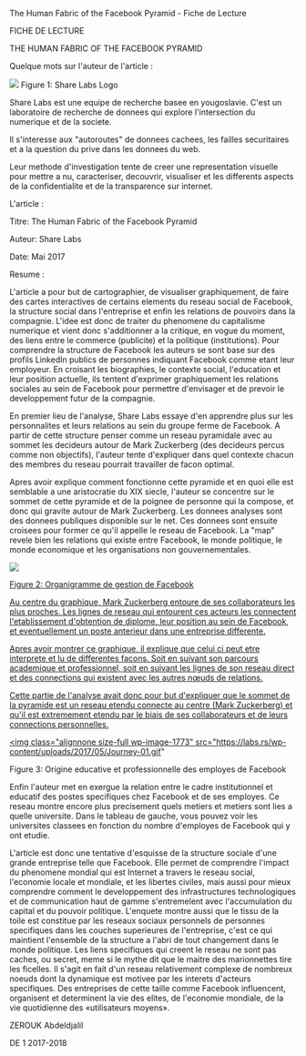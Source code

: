 ﻿The Human Fabric of the Facebook Pyramid - Fiche de Lecture 

FICHE DE LECTURE

THE HUMAN FABRIC OF THE FACEBOOK PYRAMID 

Quelque mots sur l'auteur de l'article : 

<img src="https://labs.rs/wp-content/uploads/2017/08/cropped-Lab-01-300x300.png">
Figure 1: Share Labs Logo 


Share Labs est une equipe de recherche basee en yougoslavie. C'est un laboratoire de recherche de donnees qui explore l'intersection du numerique et de la societe. 

Il s'interesse aux "autoroutes" de donnees cachees, les failles securitaires et a la question du prive dans les donnees du web.

Leur methode d'investigation tente de creer une representation visuelle pour mettre a nu, caracteriser, decouvrir, visualiser et les differents aspects de la confidentialite et de la transparence sur internet.

L'article : 

Titre: The Human Fabric of the Facebook Pyramid 

Auteur: Share Labs 

Date: Mai 2017

Resume : 

L'article a pour but de cartographier, de visualiser graphiquement, de faire des cartes interactives de certains elements du reseau social de Facebook, la structure social dans l'entreprise et enfin les relations de pouvoirs dans la compagnie.
L'idee est donc de traiter du phenomene du capitalisme numerique et vient donc s'additionner a la critique, en vogue du moment, des liens entre le commerce (publicite) et la politique (institutions).
Pour comprendre la structure de Facebook les auteurs se sont base sur des profils LinkedIn publics de personnes indiquant Facebook comme etant leur employeur. En croisant les biographies, le contexte social, l'education et leur position actuelle, ils tentent d'exprimer graphiquement les relations sociales au sein de Facebook pour permettre d'envisager et de prevoir le developpement futur de la compagnie. 

En premier lieu de l'analyse, Share Labs essaye d'en apprendre plus sur les personnalites et leurs relations au sein du groupe ferme de Facebook. A partir de cette structure penser comme un reseau pyramidale avec au sommet les decideurs autour de Mark Zuckerberg (des decideurs percus comme non objectifs), l'auteur tente d'expliquer dans quel contexte chacun des membres du reseau pourrait travailler de facon optimal. 

Apres avoir explique comment fonctionne cette pyramide et en quoi elle est semblable a une aristocratie du XIX siecle, l'auteur se concentre sur le sommet de cette pyramide et de la poignee de personne qui la compose, et donc qui gravite autour de Mark Zuckerberg. Les donnees analyses sont des donnees publiques disponible sur le net. Ces donnees sont ensuite croisees pour former ce qu'il appelle le reseau de Facebook. La "map" revele bien les relations qui existe entre Facebook, le monde politique, le monde economique et les organisations non gouvernementales. 


<a href="https://labs.rs/wp-content/uploads/2017/05/Facebook-Mng-Graph-01.png"><img class="alignnone wp-image-1701 size-full" src="https://labs.rs/wp-content/uploads/2017/05/Facebook-Mng-Graph-01.png">
  
  
Figure 2: Organigramme de gestion de Facebook 


Au centre du graphique, Mark Zuckerberg entoure de ses collaborateurs les plus proches. Les lignes de reseau qui entourent ces acteurs les connectent l'etablissement d'obtention de diplome, leur position au sein de Facebook, et eventuellement un poste anterieur dans une entreprise differente.

Apres avoir montrer ce graphique, il explique que celui ci peut etre interprete et lu de differentes facons. Soit en suivant son parcours academique et professionnel, soit en suivant les lignes de son reseau direct et des connections qui existent avec les autres nœuds de relations.

Cette partie de l'analyse avait donc pour but d'expliquer que le sommet de la pyramide est un reseau etendu connecte au centre (Mark Zuckerberg) et qu'il est extremement etendu par le biais de ses collaborateurs et de leurs connections personnelles.

<a href="https://labs.rs/wp-content/uploads/2017/05/journeyFB.pdf"><img class="alignnone size-full wp-image-1773" src="https://labs.rs/wp-content/uploads/2017/05/Journey-01.gif"
                                                                        
Figure 3: Origine educative et professionnelle des employes de Facebook 

Enfin l'auteur met en exergue la relation entre le cadre institutionnel et educatif des postes specifiques chez Facebook et de ses employes.
Ce reseau montre encore plus precisement quels metiers et metiers sont lies a quelle universite. Dans le tableau de gauche, vous pouvez voir les universites classees en fonction du nombre d'employes de Facebook qui y ont etudie.

L'article est donc une tentative d'esquisse de la structure sociale d'une grande entreprise telle que Facebook. Elle permet de comprendre l'impact du phenomene mondial qui est Internet a travers le reseau social, l'economie locale et mondiale, et les libertes civiles, mais aussi pour mieux comprendre comment le developpement des infrastructures technologiques et de communication haut de gamme s'entremelent avec l'accumulation du capital et du pouvoir politique. 
L'enquete montre aussi que le tissu de la toile est constitue par les reseaux sociaux personnels de personnes specifiques dans les couches superieures de l'entreprise, c'est ce qui maintient l'ensemble de la structure a l'abri de tout changement dans le monde politique.
Les liens specifiques qui creent le reseau ne sont pas caches, ou secret, meme si le mythe dit que le maitre des marionnettes tire les ficelles. Il s'agit en fait d'un reseau relativement complexe de nombreux noeuds dont la dynamique est motivee par les interets d'acteurs specifiques. 
Des entreprises de cette taille comme Facebook influencent, organisent et determinent la vie des elites, de l'economie mondiale, de la vie quotidienne des «utilisateurs moyens».

ZEROUK Abdeldjalil 

DE 1 2017-2018
